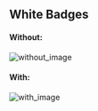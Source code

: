 ## White Badges

#### Without:

![without_image](https://i.imgur.com/BSb0uJg.png)

#### With:

![with_image](https://i.imgur.com/u4Vj6Nm.png)

